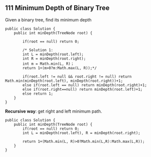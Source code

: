 ## 111 Minimum Depth of Binary Tree

Given a binary tree, find its minimum depth

	public class Solution {
	    public int minDepth(TreeNode root) {
	        
	        if(root == null) return 0;
	        
			/* Solution 1:     
	        int L = minDepth(root.left);
	        int R = minDepth(root.right);
	        int m = Math.min(L, R)；     
	        return 1+(m>0?m:Math.max(L, R));*/
	        
	        if(root.left != null && root.right != null) return Math.min(minDepth(root.left), minDepth(root.right))+1;
	        else if(root.left == null) return minDepth(root.right)+1;
	        else if(root.right==null) return minDepth(root.left)+1;
	        else return 1;
	    }
	}

**Recursive way**: get right and left minimum path.  


	public class Solution {
	    public int minDepth(TreeNode root) {
	        if(root == null) return 0;
	        int L = minDepth(root.left), R = minDepth(root.right);
	        
	        return 1+(Math.min(L, R)>0?Math.min(L,R):Math.max(L,R));
	    }
	}